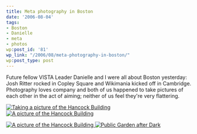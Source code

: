 ```yaml
---
title: Meta photography in Boston
date: '2006-08-04'
tags:
- Boston
- Danielle
- meta
- photos
wp:post_id: '81'
wp_link: "/2006/08/meta-photography-in-boston/"
wp:post_type: post
---
```


Future fellow VISTA Leader Danielle and I were all about Boston yesterday: Josh Ritter rocked in Copley Square and Wikimania kicked off in Cambridge. Photography loves company and both of us happened to take pictures of each other in the act of aiming; neither of us feel they're very flattering.

[ ![Taking a picture of the Hancock Building](http://static.flickr.com/88/206559397_90b2c28c95_m.jpg) ](http://www.flickr.com/photos/bensheldon/206559397/ "Photo Sharing") [ ![A picture of the Hancock Building](http://static.flickr.com/92/206234958_fdc5dc19f1_m.jpg) ](http://www.flickr.com/photos/ctcvistaqueen/206234958/ "Photo Sharing")

[ ![A picture of the Hancock Building](http://static.flickr.com/91/206234965_29414fb649_m.jpg) ](http://www.flickr.com/photos/ctcvistaqueen/206234965/ "Photo Sharing") [ ![Public Garden after Dark](http://static.flickr.com/80/206559356_c9e9138a48_m.jpg) ](http://www.flickr.com/photos/bensheldon/206559356/ "Photo Sharing")

